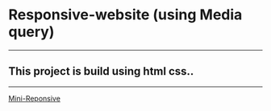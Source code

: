 # Responsive-website (using Media query)
---
## This project is build using html css.. 
---
[Mini-Reponsive](https://rajshekarpujarii.github.io/Responsive-website/ "LIVE URL")
